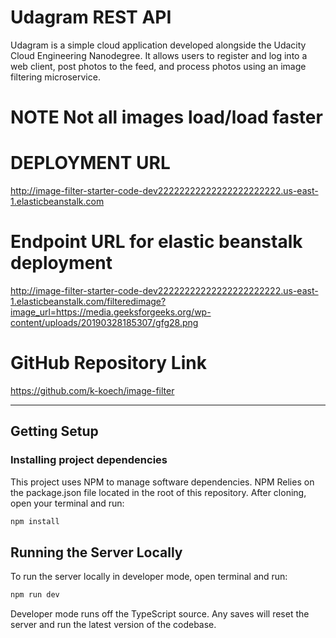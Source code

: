 # Udagram REST API

Udagram is a simple cloud application developed alongside the Udacity Cloud Engineering Nanodegree. It allows users to register and log into a web client, post photos to the feed, and process photos using an image filtering microservice.

# NOTE   Not all images load/load faster

# DEPLOYMENT URL
  http://image-filter-starter-code-dev22222222222222222222222.us-east-1.elasticbeanstalk.com

# Endpoint URL for elastic beanstalk deployment
  http://image-filter-starter-code-dev22222222222222222222222.us-east-1.elasticbeanstalk.com/filteredimage?image_url=https://media.geeksforgeeks.org/wp-content/uploads/20190328185307/gfg28.png

# GitHub Repository Link
  https://github.com/k-koech/image-filter


***
## Getting Setup

### Installing project dependencies

This project uses NPM to manage software dependencies. NPM Relies on the package.json file located in the root of this repository. After cloning, open your terminal and run:
```bash
npm install
```

## Running the Server Locally
To run the server locally in developer mode, open terminal and run:
```bash
npm run dev
```

Developer mode runs off the TypeScript source. Any saves will reset the server and run the latest version of the codebase. 

